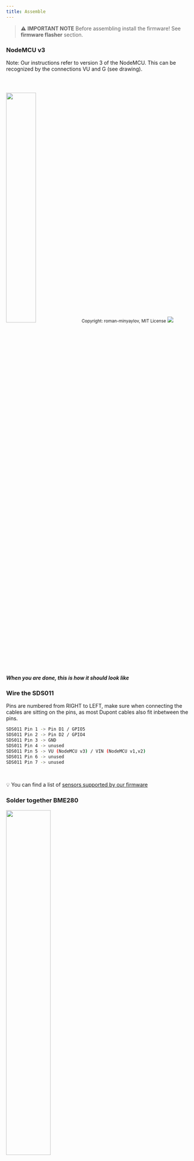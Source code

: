 ```yaml
---
title: Assemble
---
```


> ⚠️ **IMPORTANT NOTE**
Before assembling install the firmware!
See __firmware flasher__ section.

### NodeMCU v3
Note: Our instructions refer to version 3 of the NodeMCU. This can be recognized by the connections VU and G (see drawing). 

<img src="../docs/airrohr/airrohr-wiring-sds011-bme280.jpg" style="width:40%; margin-top: 3em"/>
<small>Copyright: roman-minyaylov, MIT License</small>


<img src="../docs/airrohr/nodemcu-v3-bme280.jpeg" style="margin-top: 1em"/>

##### When you are done, this is how it should look like


### Wire the SDS011
Pins are numbered from RIGHT to LEFT, make sure when connecting the cables are sitting on the pins, as most Dupont cables also fit inbetween the pins.
```bash
SDS011 Pin 1 -> Pin D1 / GPIO5
SDS011 Pin 2 -> Pin D2 / GPIO4
SDS011 Pin 3 -> GND
SDS011 Pin 4 -> unused
SDS011 Pin 5 -> VU (NodeMCU v3) / VIN (NodeMCU v1,v2)
SDS011 Pin 6 -> unused
SDS011 Pin 7 -> unused
```

<br>

💡 You can find a list of [sensors supported by our firmware](https://github.com/opendata-stuttgart/sensors-software/blob/master/airrohr-firmware/Readme.md)



### Solder together BME280
<img src="../docs/airrohr/solder-a-bme-280.jpeg" style="width:49%; padding-right: 0.5em" class="items-center"/>
<img src="../docs/airrohr/solder-bme-280.jpeg" style="width:49%;">

Connect the pin header with the BME280 board. Solder it from the backside. The gaps between the pins are very small so be patient and careful.  

The trick is to put the soldering iron tip to the pin, warm it up a little, and then lightly apply the solder.  



### Wire the BME280
Pins are numbered from LEFT to RIGHT.
```bash
VIN -> Pin 3V3 (3.3V)
GND->  GND/G
SDA -> PIN D3
SCL -> Pin D4
```

### Tie everything together

 ##### Tie NodeMCU and SDS011 together
<img src="../docs/airrohr/tie-air-quality-sensor-together.jpeg"/>
Use a cable tie to link the NodeMCU (ESP8266) and the SDS011 sensor so that the Wifi antenna points away from the sensor

 ##### Connect flexible tube
 <img src="../docs/airrohr/sds011-with-tube.jpeg" style="width:49%; padding-right: 0.5em"/>
 <img src="../docs/airrohr/bme280-tied-to-tube.jpeg" style="width:49%;">
 
* connect the flexible tube to the SDS011 sensor
* Use another cable tie to attach the BME280 temperature sensor to the tube
* Pass the USB cable through the tube. Mount the SDS011 with the NodeMCU facing to the top and the fan facing to the bottom

 
 ##### Push in sensor into the pipe
* Push the parts into the tube, so it's jammed inside
* USB cable, flexible tube and BME280 should look out of the tube's end
* Push the other pipe onto the first one.

<img src="../docs/airrohr/sds011-jammed-into-tube.jpeg"/>

##### Finishing
* Position the temperature sensor on the flexible tube, so that it's on the edge of the pipe.
* Cut off the flexible tube at the end of the pipe
* Optional: you can cover the open ends of the tube with a fine mesh. So air can circulate but insects stay outside
 
<img src="../docs/airrohr/position-bme280.jpeg"/>

### Placement 
Ideal place would be 1.5 to 3.5 meters above the street and well ventilated. However, this cannot be done for all people because, therefore, information such as the height above the ground and the position to the street is requested during registration.


